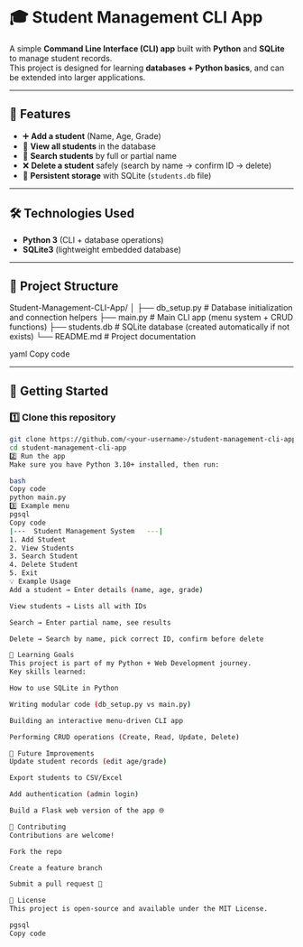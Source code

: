 # 🎓 Student Management CLI App

A simple **Command Line Interface (CLI) app** built with **Python** and **SQLite** to manage student records.  
This project is designed for learning **databases + Python basics**, and can be extended into larger applications.

---

## 📌 Features
- ➕ **Add a student** (Name, Age, Grade)
- 📃 **View all students** in the database
- 🔎 **Search students** by full or partial name
- ❌ **Delete a student** safely (search by name → confirm ID → delete)
- 💾 **Persistent storage** with SQLite (`students.db` file)

---

## 🛠️ Technologies Used
- **Python 3** (CLI + database operations)
- **SQLite3** (lightweight embedded database)

---

## 📂 Project Structure
Student-Management-CLI-App/
│
├── db_setup.py # Database initialization and connection helpers
├── main.py # Main CLI app (menu system + CRUD functions)
├── students.db # SQLite database (created automatically if not exists)
└── README.md # Project documentation

yaml
Copy code

---

## 🚀 Getting Started

### 1️⃣ Clone this repository
```bash
git clone https://github.com/<your-username>/student-management-cli-app.git
cd student-management-cli-app
2️⃣ Run the app
Make sure you have Python 3.10+ installed, then run:

bash
Copy code
python main.py
3️⃣ Example menu
pgsql
Copy code
|---  Student Management System   ---|
1. Add Student
2. View Students
3. Search Student
4. Delete Student
5. Exit
💡 Example Usage
Add a student → Enter details (name, age, grade)

View students → Lists all with IDs

Search → Enter partial name, see results

Delete → Search by name, pick correct ID, confirm before delete

📖 Learning Goals
This project is part of my Python + Web Development journey.
Key skills learned:

How to use SQLite in Python

Writing modular code (db_setup.py vs main.py)

Building an interactive menu-driven CLI app

Performing CRUD operations (Create, Read, Update, Delete)

🔮 Future Improvements
Update student records (edit age/grade)

Export students to CSV/Excel

Add authentication (admin login)

Build a Flask web version of the app 🌐

🤝 Contributing
Contributions are welcome!

Fork the repo

Create a feature branch

Submit a pull request 🚀

📜 License
This project is open-source and available under the MIT License.

pgsql
Copy code
